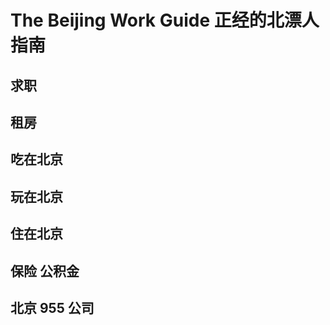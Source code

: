 # The Beijing Work Guide 正经的北漂人指南

## 求职

## 租房

## 吃在北京

## 玩在北京

## 住在北京

## 保险 公积金

## 北京 955 公司
